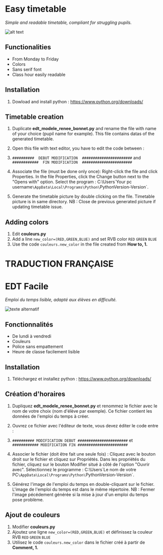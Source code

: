 # Easy timetable

*Simple and readable timetable, compliant for struggling pupils.*

![alt text](https://github.com/jijiz/edt/blob/main/Julien%20Saccareau.png?raw=true)

## Functionalities
* From Monday to Friday
* Colors
* Sans serif font
* Class hour easily readable

## Installation
1. Dowload and install python : https://www.python.org/downloads/

## Timetable creation
1. Duplicate **edt_modele_renee_bonnet.py** and rename the file with name of your choice (pupil name for example). This file contains datas of the generated timetable. 

2. Open this file with text editor, you have to edit the code between :
3. `##########  DEBUT MODIFICATION  #######################`
                     and 
`############  FIN MODIFICATION  #######################`

3. Associate the file (must be done only once):
Right-click the file and click Properties. In the file Properties, click the Change button next to the "Opens with" option. 
Select the program : C:\Users\`Your pc username`\AppData\Local\Programs\Python\`PythonVersion-Version`.

4. Generate the timetable picture by double clicking on the file. Timetable picture is in same directory.
NB : Close de previous generated picture if updating timetable issue.

## Adding colors
1. Edit **couleurs.py**
2. Add a line `new_color=(RED,GREEN,BLUE)` and set RVB color `RED` `GREEN` `BLUE`
3. Use the code `couleurs.new_color` in the file created from **How to, 1.**





# TRADUCTION FRANÇAISE 

# EDT Facile

*Emploi du temps lisible, adapté aux élèves en difficulté.*

![texte alternatif](https://github.com/jijiz/edt/blob/main/Julien%20Saccareau.png?raw=true)

## Fonctionnalités
* De lundi à vendredi
* Couleurs
* Police sans empattement
* Heure de classe facilement lisible

## Installation
1. Téléchargez et installez python : https://www.python.org/downloads/

## Création d'horaires
1. Dupliquez **edt_modele_renee_bonnet.py** et renommez le fichier avec le nom de votre choix (nom d'élève par exemple). Ce fichier contient les données de l'emploi du temps à créer.

2. Ouvrez ce fichier avec l'éditeur de texte, vous devez éditer le code entre :
3. `########## MODIFICATION DEBUT #######################`
                     et
`############ MODIFICATION FIN #######################`

3. Associer le fichier (doit être fait une seule fois) :
Cliquez avec le bouton droit sur le fichier et cliquez sur Propriétés. Dans les propriétés du fichier, cliquez sur le bouton Modifier situé à côté de l'option "Ouvrir avec".
Sélectionnez le programme : C:\Users\`Le nom de votre PC`\AppData\Local\Programs\Python\`PythonVersion-Version`.

4. Générez l'image de l'emploi du temps en double-cliquant sur le fichier. L'image de l'emploi du temps est dans le même répertoire.
NB : Fermer l'image pécédement générée si la mise à jour d'un emploi du temps pose problème.

## Ajout de couleurs
1. Modifier **couleurs.py**
2. Ajoutez une ligne `new_color=(RED,GREEN,BLUE)` et définissez la couleur RVB `RED` `GREEN` `BLUE`
3. Utilisez le code `couleurs.new_color` dans le fichier créé à partir de **Comment, 1.**
